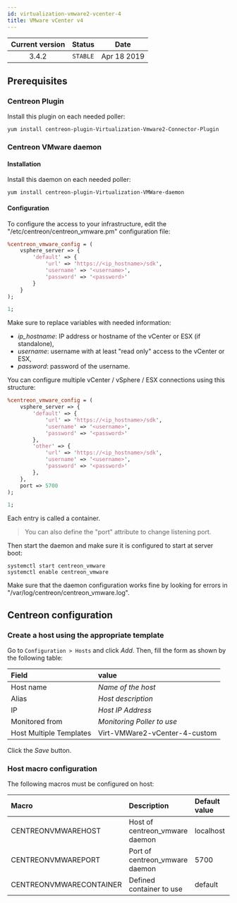 ```yaml
---
id: virtualization-vmware2-vcenter-4
title: VMware vCenter v4
---
```


| Current version | Status | Date |
| :-: | :-: | :-: |
| 3.4.2 | `STABLE` | Apr 18 2019 |

## Prerequisites

### Centreon Plugin

Install this plugin on each needed poller:

``` shell
yum install centreon-plugin-Virtualization-Vmware2-Connector-Plugin
```

### Centreon VMware daemon

#### Installation

Install this daemon on each needed poller:

``` shell
yum install centreon-plugin-Virtualization-VMWare-daemon
```

#### Configuration

To configure the access to your infrastructure, edit the
"/etc/centreon/centreon\_vmware.pm" configuration file:

``` perl
%centreon_vmware_config = (
    vsphere_server => {
        'default' => {
            'url' => 'https://<ip_hostname>/sdk',
            'username' => '<username>',
            'password' => '<password>'
        }
    }
);

1;
```

Make sure to replace variables with needed information:

- _ip\_hostname_: IP address or hostname of the vCenter or ESX (if standalone),
- _username_: username with at least "read only" access to the vCenter or ESX,
- _password_: password of the username.

You can configure multiple vCenter / vSphere / ESX connections using this
structure:

``` perl
%centreon_vmware_config = (
    vsphere_server => {
        'default' => {
            'url' => 'https://<ip_hostname>/sdk',
            'username' => '<username>',
            'password' => '<password>'
        },
        'other' => {
            'url' => 'https://<ip_hostname>/sdk',
            'username' => '<username>',
            'password' => '<password>'
        },
    },
    port => 5700
);

1;
```

Each entry is called a container.

> You can also define the "port" attribute to change listening port.

Then start the daemon and make sure it is configured to start at server boot:

``` shell
systemctl start centreon_vmware
systemctl enable centreon_vmware
```

Make sure that the daemon configuration works fine by looking for errors in
"/var/log/centreon/centreon\_vmware.log".

## Centreon configuration

### Create a host using the appropriate template

Go to `Configuration > Hosts` and click *Add*. Then, fill the form as shown by
the following table:

| Field                   | value                         |
| :---------------------- | :---------------------------- |
| Host name               | *Name of the host*            |
| Alias                   | *Host description*            |
| IP                      | *Host IP Address*             |
| Monitored from          | *Monitoring Poller to use*    |
| Host Multiple Templates | Virt-VMWare2-vCenter-4-custom |

Click the *Save* button.

### Host macro configuration

The following macros must be configured on host:

| Macro                   | Description                    | Default value | Example     |
| :---------------------- | :----------------------------- | :------------ | :---------- |
| CENTREONVMWAREHOST      | Host of centreon_vmware daemon | localhost     | 10.1.2.3    |
| CENTREONVMWAREPORT      | Port of centreon_vmware daemon | 5700          | 5701        |
| CENTREONVMWARECONTAINER | Defined container to use       | default       | srv-vcenter |
